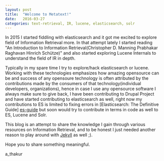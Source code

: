 ```yaml
---
layout: post
title:  "Welcome to Metatext!"
date:   2016-03-27
categories: text-retrieval, IR, lucene, elasticsearch, solr
---
```

In 2015 I started fiddling with elasticsearch and it got me excited to explore field of Information Retrieval more. In that attempt lately I started reading "An Introduction to Information Retrieval(Christopher D. Manning Prabhakar Raghavan Hinrich Schütze)" and also started exploring Lucene Internals to understand the field of IR in depth.

Typically in my spare time I try to explore/hack elasticsearch or lucene. Working with these technologies emphasizes how amazing opensource can be and success of any opensoure technology is often attributed by the contributions made by the consumers of that technology(individual developers, organizations), hence in case I use any opensource software I always make sure to give back, I have been contributing to Drupal Project and have started contributing to elasticsearch as well, right now my contributions to ES is limited to fixing errors in [Elasticsearch: The Definitive Guide] [es-guide] but soon would try to contribute in terms in code as well to ES, Lucene and Solr.

This blog is an attempt to share the knowledge I gain through various resources on Information Retrieval, and to be honest I just needed another reason to play around with [Jekyll][jekyll-gh] as well ;).

Hope you to share something meaningful.

a_thakur

[jekyll-gh]:   https://github.com/jekyll/jekyll
[es-guide]:    https://www.elastic.co/guide/en/elasticsearch/guide/master/index.html 
